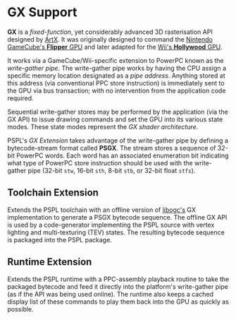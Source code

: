 GX Support
==========

**GX** is a *fixed-function*, yet considerably advanced 3D rasterisation 
API designed by [ArtX](http://en.m.wikipedia.org/wiki/ArtX). 
It was originally designed to command the 
[Nintendo GameCube's **Flipper** GPU](http://en.m.wikipedia.org/wiki/Nintendo_Gamecube#Technical_specifications)
and later adapted for the 
[Wii's **Hollywood** GPU](http://en.m.wikipedia.org/wiki/Hollywood_%40graphics_chip%41). 

It works via a GameCube/Wii-specific extension to PowerPC known as the *write-gather pipe*.
The write-gather pipe works by having the CPU assign a specific memory location
designated as a *pipe address*. Anything stored at this address (via conventional PPC 
store instruction) is immediately sent to the GPU via bus transaction; with no
intervention from the application code required.

Sequential write-gather stores may be performed by the application (via the GX API)
to issue drawing commands and set the GPU into its various state modes. 
These state modes represent the *GX shader architecture*.

PSPL's *GX Extension* takes advantage of the write-gather pipe by defining
a bytecode-stream format called **PSGX**. The stream stores a sequence
of 32-bit PowerPC words. Each word has an associated enumeration bit indicating
what type of PowerPC store instruction should be used with the write-gather pipe 
(32-bit `stw`, 16-bit `sth`, 8-bit `stb`, or 32-bit float `stfs`).


Toolchain Extension
-------------------

Extends the PSPL toolchain with an offline version of 
[libogc's](http://libogc.devkitpro.org/gx_8h.html) GX implementation to 
generate a PSGX bytecode sequence. The offline GX API is used
by a code-generator implementing the PSPL source with vertex lighting
and multi-texturing (TEV) states. The resulting bytecode sequence is packaged 
into the PSPL package.


Runtime Extension
-----------------

Extends the PSPL runtime with a PPC-assembly playback routine to take the
packaged bytecode and feed it directly into the platform's write-gather pipe
(as if the API was being used online).
The runtime also keeps a cached display list of these commands to play them
back into the GPU as quickly as possible.
